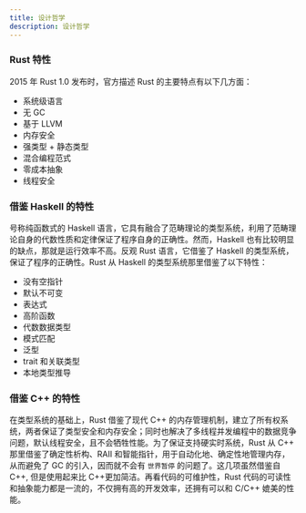 ```yaml
---
title: 设计哲学
description: 设计哲学
---
```


### Rust 特性

2015 年 Rust 1.0 发布时，官方描述 Rust 的主要特点有以下几方面：

- 系统级语言
- 无 GC
- 基于 LLVM
- 内存安全
- 强类型 + 静态类型
- 混合编程范式
- 零成本抽象
- 线程安全

### 借鉴 Haskell 的特性

号称纯函数式的 Haskell 语言，它具有融合了范畴理论的类型系统，利用了范畴理论自身的代数性质和定律保证了程序自身的正确性。然而，Haskell 也有比较明显的缺点，那就是运行效率不高。反观 Rust 语言，它借鉴了 Haskell 的类型系统，保证了程序的正确性。Rust 从 Haskell 的类型系统那里借鉴了以下特性：

- 没有空指针
- 默认不可变
- 表达式
- 高阶函数
- 代数数据类型
- 模式匹配
- 泛型
- trait 和关联类型
- 本地类型推导

### 借鉴 C++ 的特性

在类型系统的基础上，Rust 借鉴了现代 C++ 的内存管理机制，建立了所有权系统，两者保证了类型安全和内存安全；同时也解决了多线程并发编程中的数据竞争问题，默认线程安全，且不会牺牲性能。为了保证支持硬实时系统，Rust 从 C++ 那里借鉴了确定性析构、RAII 和智能指针，用于自动化地、确定性地管理内存，从而避免了 GC 的引入，因而就不会有 `世界暂停` 的问题了。这几项虽然借鉴自 C++, 但是使用起来比 C++更加简洁。再看代码的可维护性，Rust 代码的可读性和抽象能力都是一流的，不仅拥有高的开发效率，还拥有可以和 C/C++ 媲美的性能。
